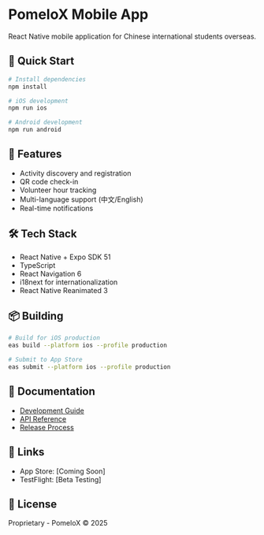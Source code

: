 # PomeloX Mobile App

React Native mobile application for Chinese international students overseas.

## 🚀 Quick Start

```bash
# Install dependencies
npm install

# iOS development
npm run ios

# Android development
npm run android
```

## 📱 Features

- Activity discovery and registration
- QR code check-in
- Volunteer hour tracking
- Multi-language support (中文/English)
- Real-time notifications

## 🛠️ Tech Stack

- React Native + Expo SDK 51
- TypeScript
- React Navigation 6
- i18next for internationalization
- React Native Reanimated 3

## 📦 Building

```bash
# Build for iOS production
eas build --platform ios --profile production

# Submit to App Store
eas submit --platform ios --profile production
```

## 📄 Documentation

- [Development Guide](CLAUDE.md)
- [API Reference](docs/API_GUIDE.md)
- [Release Process](docs/VERSION_RELEASE.md)

## 🔗 Links

- App Store: [Coming Soon]
- TestFlight: [Beta Testing]

## 📝 License

Proprietary - PomeloX © 2025